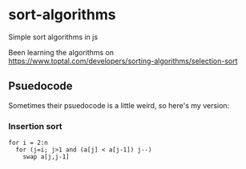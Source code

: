 # sort-algorithms

Simple sort algorithms in js

Been learning the algorithms on https://www.toptal.com/developers/sorting-algorithms/selection-sort

## Psuedocode
Sometimes their psuedocode is a little weird, so here's my version:

### Insertion sort
```
for i = 2:n
  for (j=i; j>1 and (a[j] < a[j-1]) j--)
    swap a[j,j-1]
```
